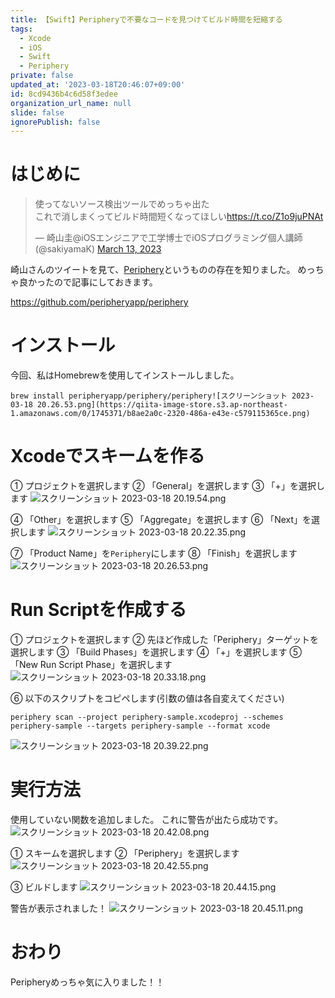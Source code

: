 ```yaml
---
title: 【Swift】Peripheryで不要なコードを見つけてビルド時間を短縮する
tags:
  - Xcode
  - iOS
  - Swift
  - Periphery
private: false
updated_at: '2023-03-18T20:46:07+09:00'
id: 8cd9436b4c6d58f3edee
organization_url_name: null
slide: false
ignorePublish: false
---
```

# はじめに
<blockquote class="twitter-tweet"><p lang="ja" dir="ltr">使ってないソース検出ツールでめっちゃ出た<br>これで消しまくってビルド時間短くなってほしい<a href="https://t.co/Z1o9juPNAt">https://t.co/Z1o9juPNAt</a></p>&mdash; 崎山圭@iOSエンジニアで工学博士でiOSプログラミング個人講師 (@sakiyamaK) <a href="https://twitter.com/sakiyamaK/status/1635101115086962689?ref_src=twsrc%5Etfw">March 13, 2023</a></blockquote> <script async src="https://platform.twitter.com/widgets.js" charset="utf-8"></script>

崎山さんのツイートを見て、[Periphery](https://github.com/peripheryapp/periphery)というものの存在を知りました。
めっちゃ良かったので記事にしておきます。

https://github.com/peripheryapp/periphery

# インストール
今回、私はHomebrewを使用してインストールしました。
```
brew install peripheryapp/periphery/periphery![スクリーンショット 2023-03-18 20.26.53.png](https://qiita-image-store.s3.ap-northeast-1.amazonaws.com/0/1745371/b8ae2a0c-2320-486a-e43e-c579115365ce.png)
```

# Xcodeでスキームを作る
① プロジェクトを選択します
② 「General」を選択します
③ 「+」を選択します
![スクリーンショット 2023-03-18 20.19.54.png](https://qiita-image-store.s3.ap-northeast-1.amazonaws.com/0/1745371/65a59e9e-0fd0-3556-078d-858cddec2457.png)

④ 「Other」を選択します
⑤ 「Aggregate」を選択します
⑥ 「Next」を選択します
![スクリーンショット 2023-03-18 20.22.35.png](https://qiita-image-store.s3.ap-northeast-1.amazonaws.com/0/1745371/5aebf80e-5219-a553-3edc-1c064a6f2110.png)

⑦ 「Product Name」を`Periphery`にします
⑧ 「Finish」を選択します
![スクリーンショット 2023-03-18 20.26.53.png](https://qiita-image-store.s3.ap-northeast-1.amazonaws.com/0/1745371/ecf352f4-cecb-5fd7-7f61-bfe54fd33f82.png)

# Run Scriptを作成する
① プロジェクトを選択します
② 先ほど作成した「Periphery」ターゲットを選択します
③ 「Build Phases」を選択します
④ 「+」を選択します
⑤ 「New Run Script Phase」を選択します
![スクリーンショット 2023-03-18 20.33.18.png](https://qiita-image-store.s3.ap-northeast-1.amazonaws.com/0/1745371/2cbe3bce-3ad6-d8f3-6105-be03d7a322a6.png)

⑥ 以下のスクリプトをコピペします(引数の値は各自変えてください)
```shell
periphery scan --project periphery-sample.xcodeproj --schemes periphery-sample --targets periphery-sample --format xcode
```
![スクリーンショット 2023-03-18 20.39.22.png](https://qiita-image-store.s3.ap-northeast-1.amazonaws.com/0/1745371/afb7b351-fc47-8ed4-7690-f465fbd74533.png)

# 実行方法
使用していない関数を追加しました。
これに警告が出たら成功です。
![スクリーンショット 2023-03-18 20.42.08.png](https://qiita-image-store.s3.ap-northeast-1.amazonaws.com/0/1745371/14b3fbb1-4bcc-c9f0-1815-8ac79fe168a4.png)

① スキームを選択します
② 「Periphery」を選択します
![スクリーンショット 2023-03-18 20.42.55.png](https://qiita-image-store.s3.ap-northeast-1.amazonaws.com/0/1745371/225ec8e3-dc66-0611-11e1-f546e3f53559.png)

③ ビルドします
![スクリーンショット 2023-03-18 20.44.15.png](https://qiita-image-store.s3.ap-northeast-1.amazonaws.com/0/1745371/a5dc6998-9ca3-d134-e015-c26c9bb797a8.png)

警告が表示されました！
![スクリーンショット 2023-03-18 20.45.11.png](https://qiita-image-store.s3.ap-northeast-1.amazonaws.com/0/1745371/96697ae8-d84b-512a-3d19-ceeb5d5e31bb.png)

# おわり
Peripheryめっちゃ気に入りました！！
